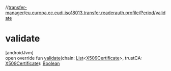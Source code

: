 //[transfer-manager](../../../index.md)/[eu.europa.ec.eudi.iso18013.transfer.readerauth.profile](../index.md)/[Period](index.md)/[validate](validate.md)

# validate

[androidJvm]\
open override fun [validate](validate.md)(chain: [List](https://kotlinlang.org/api/latest/jvm/stdlib/kotlin-stdlib/kotlin.collections/-list/index.html)&lt;[X509Certificate](https://developer.android.com/reference/kotlin/java/security/cert/X509Certificate.html)&gt;, trustCA: [X509Certificate](https://developer.android.com/reference/kotlin/java/security/cert/X509Certificate.html)): [Boolean](https://kotlinlang.org/api/latest/jvm/stdlib/kotlin-stdlib/kotlin/-boolean/index.html)
